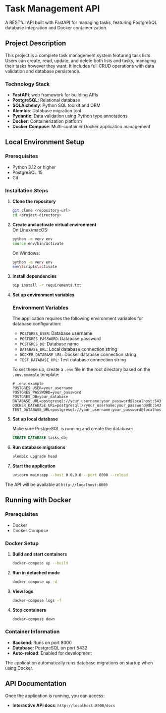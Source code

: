 # Task Management API

A RESTful API built with FastAPI for managing tasks, featuring PostgreSQL database integration and Docker containerization.

## Project Description

This project is a complete task management system featuring task lists. Users can create, read, update, and delete both lists and tasks, managing their tasks however they want. It includes full CRUD operations with data validation and database persistence.

### Technology Stack

- **FastAPI**: web framework for building APIs
- **PostgreSQL**: Relational database
- **SQLAlchemy**: Python SQL toolkit and ORM
- **Alembic**: Database migration tool
- **Pydantic**: Data validation using Python type annotations
- **Docker**: Containerization platform
- **Docker Compose**: Multi-container Docker application management

## Local Environment Setup

### Prerequisites

- Python 3.12 or higher
- PostgreSQL 15
- Git

### Installation Steps

1. **Clone the repository**
   ```bash
   git clone <repository-url>
   cd <project-directory>
   ```

2. **Create and activate virtual environment**  
   On Linux/macOS:
   ```bash
   python -m venv env
   source env/bin/activate
   ```
   On Windows:
   ```bash
   python -m venv env
   env\Scripts\activate
   ```

3. **Install dependencies**
   ```bash
   pip install -r requirements.txt
   ```

4. **Set up environment variables**
   
    ### Environment Variables

    The application requires the following environment variables for database configuration:

    - `POSTGRES_USER`: Database username  
    - `POSTGRES_PASSWORD`: Database password  
    - `POSTGRES_DB`: Database name  
    - `DATABASE_URL`: Local database connection string  
    - `DOCKER_DATABASE_URL`: Docker database connection string  
    - `TEST_DATABASE_URL`: Test database connection string  

    To set these up, create a `.env` file in the root directory based on the `.env.example` template:

    ```env
    # .env.example
    POSTGRES_USER=your_username
    POSTGRES_PASSWORD=your_password
    POSTGRES_DB=your_database
    DATABASE_URL=postgresql://your_username:your_password@localhost:5432/your_database
    DOCKER_DATABASE_URL=postgresql://your_username:your_password@db:5432/your_database
    TEST_DATABASE_URL=postgresql://your_username:your_password@localhost:5432/your_test_database
    ```

5. **Set up local database**
   
   Make sure PostgreSQL is running and create the database:
   ```sql
   CREATE DATABASE tasks_db;
   ```

6. **Run database migrations**
   ```bash
   alembic upgrade head
   ```

7. **Start the application**
   ```bash
   uvicorn main:app --host 0.0.0.0 --port 8000 --reload
   ```

The API will be available at `http://localhost:8000`


## Running with Docker

### Prerequisites

- Docker
- Docker Compose

### Docker Setup

1. **Build and start containers**
   ```bash
   docker-compose up --build
   ```

2. **Run in detached mode**
   ```bash
   docker-compose up -d
   ```

3. **View logs**
   ```bash
   docker-compose logs -f
   ```

4. **Stop containers**
   ```bash
   docker-compose down
   ```

### Container Information

- **Backend**: Runs on port 8000
- **Database**: PostgreSQL on port 5432
- **Auto-reload**: Enabled for development

The application automatically runs database migrations on startup when using Docker.

## API Documentation

Once the application is running, you can access:

- **Interactive API docs**: `http://localhost:8000/docs`
